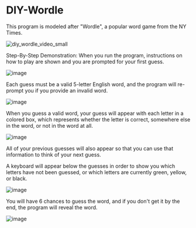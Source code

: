# DIY-Wordle
This program is modeled after "Wordle", a popular word game from the NY Times.


![diy_wordle_video_small](https://user-images.githubusercontent.com/81984349/224394247-dea8354f-40a6-4def-8ff7-c838acb377f3.gif)


Step-By-Step Demonstration:
When you run the program, instructions on how to play are shown and you are prompted for your first guess.

![image](https://user-images.githubusercontent.com/81984349/223861727-bef07e9d-6407-4c4c-bd23-b7be0a5af257.png)

Each guess must be a valid 5-letter English word, and the program will re-prompt you if you provide an invalid word.

![image](https://user-images.githubusercontent.com/81984349/223861772-371dba6f-808d-4a93-b32a-2f1a296bab43.png)

When you guess a valid word, your guess will appear with each letter in a colored box, which represents whether the letter is correct, somewhere else in the word, or not in the word at all.

![image](https://user-images.githubusercontent.com/81984349/223861836-733879de-e2d4-443f-8360-2ed9625016ad.png)

All of your previous guesses will also appear so that you can use that information to think of your next guess.

A keyboard will appear below the guesses in order to show you which letters have not been guessed, or which letters are currently green, yellow, or black.

![image](https://user-images.githubusercontent.com/81984349/223861939-c98ccb06-8a2c-45c1-b580-72dcaa3f71dc.png)

You will have 6 chances to guess the word, and if you don't get it by the end, the program will reveal the word.

![image](https://user-images.githubusercontent.com/81984349/223862015-d649c8eb-fcac-4182-a6ad-6e0b152d694b.png)

